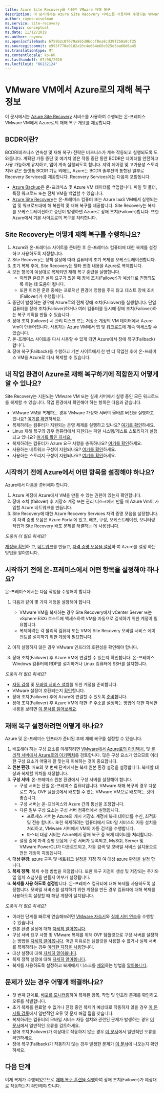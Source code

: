 ```yaml
---
title: Azure Site Recovery를 사용한 VMware 재해 복구
description: 이 문서에서는 Azure Site Recovery 서비스를 사용하여 수행되는 VMware VM에서 Azure로의 재해 복구 개요를 제공합니다.
author: rayne-wiselman
ms.service: site-recovery
ms.topic: conceptual
ms.date: 11/12/2019
ms.author: raynew
ms.openlocfilehash: 6759b2c0f679a865d0bdcf8ea8cd39f258a9cf25
ms.sourcegitcommit: e995f770a0182a93c4e664e60c025e5ba66d6a45
ms.translationtype: MT
ms.contentlocale: ko-KR
ms.lasthandoff: 07/08/2020
ms.locfileid: "86132124"
---
```

# <a name="about-disaster-recovery-of-vmware-vms-to-azure"></a>VMware VM에서 Azure로의 재해 복구 정보

이 문서에서는 [Azure Site Recovery](site-recovery-overview.md) 서비스를 사용하여 수행되는 온-프레미스 VMware VM에서 Azure로의 재해 복구 개요를 제공합니다.

## <a name="what-is-bcdr"></a>BCDR이란?

BCDR(비즈니스 연속성 및 재해 복구) 전략은 비즈니스가 계속 작동되고 실행되도록 도와줍니다. 계획된 가동 중단 및 예기치 않은 작동 중단 동안 BCDR은 데이터를 안전하고 사용 가능하게 유지하고, 앱이 계속 실행되도록 합니다. 지역 페어링 및 고가용성 스토리지와 같은 플랫폼 BCDR 기능 외에도, Azure는 BCDR 솔루션의 통합된 일부로 Recovery Services를 제공합니다. Recovery Services에는 다음이 포함됩니다. 

- [Azure Backup](../backup/backup-overview.md)은 온-프레미스 및 Azure VM 데이터를 백업합니다. 파일 및 폴더, 특정 워크로드 또는 전체 VM을 백업할 수 있습니다. 
- [Azure Site Recovery](site-recovery-overview.md)는 온-프레미스 컴퓨터 또는 Azure IaaS VM에서 실행되는 앱 및 워크로드대에 해 복원력 및 재해 복구를 제공합니다. Site Recovery는 복제를 오케스트레이션하고 중단이 발생하면 Azure로 장애 조치(Failover)합니다. 또한 Azure에서 기본 사이트로의 복구를 처리합니다. 

## <a name="how-does-site-recovery-do-disaster-recovery"></a>Site Recovery는 어떻게 재해 복구를 수행하나요?

1. Azure와 온-프레미스 사이트를 준비한 후 온-프레미스 컴퓨터에 대한 복제를 설정하고 사용하도록 지정합니다.
2. Site Recovery는 정책 설정에 따라 컴퓨터의 초기 복제를 오케스트레이션합니다.
3. 초기 복제 후에, Site Recovery는 델타 변경 내용을 Azure로 복제합니다. 
4. 모든 항목이 예상대로 복제되면 재해 복구 훈련을 실행합니다.
    - 이러한 훈련은 실제 요구가 있을 때 장애 조치(Failover)가 예상대로 진행되도록 하는 데 도움이 됩니다.
    - 또한 이러한 훈련 중에는 프로덕션 환경에 영향을 주지 않고 테스트 장애 조치(Failover)가 수행됩니다.
5. 중단이 발생하는 경우에 Azure로의 전체 장애 조치(Failover)를 실행합니다. 단일 컴퓨터를 장애 조치(Failover)하거나 여러 컴퓨터를 동시에 장애 조치(Failover)하는 복구 계획을 만들 수 있습니다.
6. 장애 조치 (failover) 시 관리 디스크 또는 저장소 계정의 VM 데이터에서 Azure Vm이 만들어집니다. 사용자는 Azure VM에서 앱 및 워크로드에 계속 액세스할 수 있습니다.
7. 온-프레미스 사이트를 다시 사용할 수 있게 되면 Azure에서 장애 복구(Failback)합니다.
8. 장애 복구(Failback)를 수행하고 기본 사이트에서 한 번 더 작업한 후에 온-프레미스 VM을 Azure로 다시 복제할 수 있습니다.


## <a name="how-do-i-know-if-my-environment-is-suitable-for-disaster-recovery-to-azure"></a>내 작업 환경이 Azure로 재해 복구하기에 적합한지 어떻게 알 수 있나요?

Site Recovery는 지원되는 VMware VM 또는 실제 서버에서 실행 중인 모든 워크로드를 복제할 수 있습니다. 작업 환경에서 확인해야 하는 항목은 다음과 같습니다.

- VMware VM을 복제하는 경우 VMware 가상화 서버의 올바른 버전을 실행하고 있나요? [여기를 확인](vmware-physical-azure-support-matrix.md#on-premises-virtualization-servers)하세요.
- 복제하려는 컴퓨터가 지원되는 운영 체제를 실행하고 있나요? [여기를 확인](vmware-physical-azure-support-matrix.md#replicated-machines)하세요.
- Linux 재해 복구의 경우 컴퓨터에서 지원되는 파일 시스템/게스트 스토리지가 실행되고 있나요? [여기를 확인 하세요.](vmware-physical-azure-support-matrix.md#linux-file-systemsguest-storage)
- 복제하려는 컴퓨터가 Azure 요구 사항을 충족하나요? [여기를 확인](vmware-physical-azure-support-matrix.md#azure-vm-requirements)하세요.
- 사용하는 네트워크 구성이 지원되나요? [여기를 확인](vmware-physical-azure-support-matrix.md#network)하세요.
- 사용하는 스토리지 구성이 지원되나요? [여기를 확인](vmware-physical-azure-support-matrix.md#storage)하세요.


## <a name="what-do-i-need-to-set-up-in-azure-before-i-start"></a>시작하기 전에 Azure에서 어떤 항목을 설정해야 하나요?

Azure에서 다음을 준비해야 합니다.

1. Azure 계정에 Azure에서 VM을 만들 수 있는 권한이 있는지 확인합니다.
2. 장애 조치 (failover) 후 저장소 계정 또는 관리 디스크에서 만들 때 Azure Vm이 가입할 Azure 네트워크를 만듭니다.
3. Site Recovery에 대한 Azure Recovery Services 자격 증명 모음을 설정합니다. 이 자격 증명 모음은 Azure Portal에 있고, 배포, 구성, 오케스트레이션, 모니터링 작업과 Site Recovery 배포 문제를 해결하는 데 사용됩니다.

*도움이 더 필요 하세요?*

[계정을 확인](tutorial-prepare-azure.md#verify-account-permissions)하 고, [네트워크](tutorial-prepare-azure.md#set-up-an-azure-network)를 만들고, [자격 증명 모음을 설정](tutorial-prepare-azure.md#create-a-recovery-services-vault)하 여 Azure를 설정 하는 방법을 알아봅니다.



## <a name="what-do-i-need-to-set-up-on-premises-before-i-start"></a>시작하기 전에 온-프레미스에서 어떤 항목을 설정해야 하나요?

온-프레미스에서는 다음 작업을 수행해야 합니다.

1. 다음과 같이 몇 가지 계정을 설정해야 합니다.

    - VMware VM을 복제하는 경우 Site Recovery에서 vCenter Server 또는 vSphere ESXi 호스트에 액세스하여 VM을 자동으로 검색하기 위한 계정이 필요합니다.
    - 복제하려는 각 물리적 컴퓨터 또는 VM에 Site Recovery 모바일 서비스 에이전트를 설치하기 위한 계정이 필요합니다.

2. 아직 실행하지 않은 경우 VMware 인프라의 호환성을 확인해야 합니다.
3. 장애 조치(Failover) 후 Azure VM에 연결할 수 있는지 확인합니다. 온-프레미스 Windows 컴퓨터에 RDP를 설치하거나 Linux 컴퓨터에 SSH를 설치합니다.

*도움이 더 필요 하세요?*
- [자동 검색](vmware-azure-tutorial-prepare-on-premises.md#prepare-an-account-for-automatic-discovery) 및 [모바일 서비스 설치](vmware-azure-tutorial-prepare-on-premises.md#prepare-an-account-for-mobility-service-installation)를 위한 계정을 준비합니다.
- VMware 설정이 호환되는지 [확인](vmware-azure-tutorial-prepare-on-premises.md#check-vmware-requirements)합니다.
- 장애 조치(Failover) 후에 Azure에 연결할 수 있도록 [준비](vmware-azure-tutorial-prepare-on-premises.md#prepare-to-connect-to-azure-vms-after-failover)합니다.
- 장애 조치(Failover) 후 Azure VM에 대한 IP 주소를 설정하는 방법에 대한 자세한 내용을 보려면 [이 문서를 읽어보세요](concepts-on-premises-to-azure-networking.md).

## <a name="how-do-i-set-up-disaster-recovery"></a>재해 복구 설정하려면 어떻게 하나요?

Azure 및 온-프레미스 인프라가 준비된 후에 재해 복구를 설정할 수 있습니다.

1. 배포해야 하는 구성 요소를 이해하려면 [VMware에서 Azure로의 아키텍처](vmware-azure-architecture.md), 및 [물리적 서버에서 Azure로의 아키텍처](physical-azure-architecture.md)를 검토합니다. 많은 구성 요소가 있으므로 이러한 구성 요소가 어떻게 잘 맞는지 이해하는 것이 중요합니다.
2. **원본 환경**: 배포의 첫 번째 단계에서는 복제 원본 환경 설정을 설정합니다. 복제할 대상과 복제할 위치를 지정합니다.
3. **구성 서버**: 온-프레미스 원본 환경에서 구성 서버를 설정해야 합니다.
    - 구성 서버는 단일 온-프레미스 컴퓨터입니다. VMware 재해 복구의 경우 다운로드 가능 OVF 템플릿에서 배포할 수 있는 VMware VM으로 배포하는 것이 좋습니다.
    - 구성 서버는 온-프레미스와 Azure 간의 통신을 조정합니다.
    - 다른 일부 구성 요소는 구성 서버 컴퓨터에서 실행됩니다.
        - 프로세스 서버는 Azure의 캐시 저장소 계정에 복제 데이터를 수신, 최적화 및 전송 합니다. 또한 복제하려는 컴퓨터에서 모바일 서비스의 자동 설치를 처리하고, VMware 서버에서 VM의 자동 검색을 수행합니다.
        - 마스터 대상 서버는 Azure에서 장애 복구 중 복제 데이터를 처리합니다.
    - 설정 중에 자격 증명 모음에 구성 서버가 등록되고, MySQL Server 및 VMware PowerCLI가 다운로드되고, 자동 검색 및 모바일 서비스 설치용으로 만든 계정이 지정됩니다.
4. **대상 환경**: azure 구독 및 네트워크 설정을 지정 하 여 대상 azure 환경을 설정 합니다.
5. **복제 정책**: 복제 수행 방법을 지정합니다. 또한 복구 지점이 생성 및 저장되는 주기와 앱 일치 스냅샷을 만들지 여부가 설정됩니다.
6. **복제를 사용 하도록 설정**합니다. 온-프레미스 컴퓨터에 대해 복제를 사용하도록 설정합니다. 모바일 서비스를 설치하기 위한 계정을 만든 경우 컴퓨터에 대해 복제를 사용하도록 설정할 때 해당 계정이 설치됩니다. 

*도움이 더 필요 하세요?*

- 이러한 단계를 빠르게 연습해보려면 [VMware 자습서](vmware-azure-tutorial.md)와 [실제 서버 연습](physical-azure-disaster-recovery.md)을 수행할 수 있습니다.
- 원본 환경 설정에 대해 [자세히 알아봅니다](vmware-azure-set-up-source.md).
- 구성 서버 요구 사항 및 VMware 복제를 위해 OVF 템플릿으로 구성 서버를 설정하는 방법을 [자세히 알아봅니다](vmware-azure-deploy-configuration-server.md). 어떤 이유로든 템플릿을 사용할 수 없거나 실제 서버를 복제하려는 경우 [이러한 지침을 사용](physical-azure-set-up-source.md#set-up-the-source-environment)합니다.
- 대상 설정에 대해 [자세히 알아봅니다](vmware-azure-set-up-target.md).
- 복제 정책 설정에 대해 [자세히 알아봅니다](vmware-azure-set-up-replication.md).
- 복제를 사용하도록 설정하고 복제에서 디스크를 [제외](vmware-azure-exclude-disk.md)하는 방법을 [알아봅니다](vmware-azure-enable-replication.md).


## <a name="something-went-wrong-how-do-i-troubleshoot"></a>문제가 있는 경우 어떻게 해결하나요?

- 첫 번째 단계로, [배포를 모니터링](site-recovery-monitor-and-troubleshoot.md)하여 복제된 항목, 작업 및 인프라 문제를 확인하고 오류를 식별합니다.
- 초기 복제를 완료할 수 없거나 진행 중인 복제가 예상대로 작동하지 않을 경우 [이 문서를 검토](vmware-azure-troubleshoot-replication.md)에서 일반적인 오류 및 문제 해결 팁을 찾습니다.
- 복제하려는 컴퓨터의 모바일 서비스 자동 설치와 관련된 문제가 발생하는 경우 [이 문서](vmware-azure-troubleshoot-push-install.md)에서 일반적인 오류를 검토하세요.
- 장애 조치(Failover)가 예상대로 작동하지 않는 경우 [이 문서](site-recovery-failover-to-azure-troubleshoot.md)에서 일반적인 오류를 확인하세요.
- 장애 복구(Failback)가 작동하지 않는 경우 발생한 문제가 [이 문서](vmware-azure-troubleshoot-failback-reprotect.md)에 나오는지 확인하세요.



## <a name="next-steps"></a>다음 단계

이제 복제가 수행되었으므로 [재해 복구 훈련을 실행](tutorial-dr-drill-azure.md)하여 장애 조치(Failover)가 예상대로 작동하는지 확인해야 합니다. 
